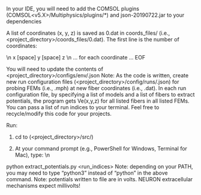 In your IDE, you will need to add the COMSOL plugins (COMSOL<v5.X>/Multiphysics/plugins/*) and json-20190722.jar to your dependencies

A list of coordinates (x, y, z) is saved as 0.dat in coords_files/ (i.e., <project_directory>/coords_files/0.dat). The first line is the number of coordinates:


<integer length of xyz-coords> \n
x [space] y [space] z \n
... for each coordinate ...
EOF

You will need to update the contents of <project_directory>/configs/env/<your OS>.json
Note: As the code is written, create new run configuration files (<project_directory>/config/runs/<run index>.json) for probing FEMs (i.e., <FEM index>.mph) at new fiber coordinates (i.e., <fiber index>.dat). In each run configuration file, by specifying a list of models and a list of fibers to extract potentials, the program gets Ve(x,y,z) for all listed fibers in all listed FEMs. You can pass a list of run indices to your terminal. Feel free to recycle/modify this code for your projects.

Run:

1. cd to (<project_directory>/src/)

2. At your command prompt (e.g., PowerShell for Windows, Terminal for Mac), type: \n

python extract_potentials.py <run_indices>
Note: depending on your PATH, you may need to type “python3” instead of “python” in the above command.
Note: potentials written to file are in volts. NEURON extracellular mechanisms expect millivolts!
